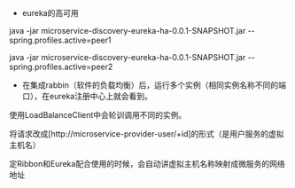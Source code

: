 * eureka的高可用

java -jar microservice-discovery-eureka-ha-0.0.1-SNAPSHOT.jar  --spring.profiles.active=peer1

java -jar microservice-discovery-eureka-ha-0.0.1-SNAPSHOT.jar  --spring.profiles.active=peer2



* 在集成rabbin（软件的负载均衡）后，运行多个实例（相同实例名称不同的端口），在eureka注册中心上就会看到。

使用LoadBalanceClient中会轮训调用不同的实例。

将请求改成\[http://microservice-provider-user/+id\]的形式（是用户服务的虚拟主机名）

定Ribbon和Eureka配合使用的时候，会自动讲虚拟主机名称映射成微服务的网络地址











